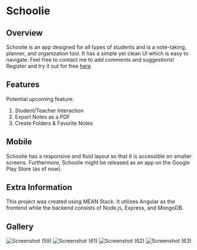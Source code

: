 # Schoolie 

## Overview

Schoolie is an app designed for all types of students and is a note-taking, planner, and organization tool. It has a simple yet clean UI which is easy to navigate. Feel free to contact me to add comments and suggestions! Register and try it out for free [here](https://schoolie-app.herokuapp.com)

## Features

Potential upcoming feature:
  1. Student/Teacher Interaction
  2. Export Notes as a PDF
  3. Create Folders & Favorite Notes
  
## Mobile

Schoolie has a responsive and fluid layout so that it is accessible on smaller screens. Furthermore, Schoolie might be released as an app on the Google Play Store (as of now). 

## Extra Information

This project was created using MEAN Stack. It utilizes Angular as the frontend while the backend consists of Node.js, Express, and MongoDB. 

## Gallery

![Screenshot (59)](https://user-images.githubusercontent.com/54446329/124699135-333e4600-deb8-11eb-8e3c-fa963e326ba4.png)
![Screenshot (61)](https://user-images.githubusercontent.com/54446329/124699138-33d6dc80-deb8-11eb-98fb-95433438f6be.png)
![Screenshot (62)](https://user-images.githubusercontent.com/54446329/124699141-346f7300-deb8-11eb-8b7f-d5babac13095.png)
![Screenshot (63)](https://user-images.githubusercontent.com/54446329/124699143-35080980-deb8-11eb-9453-6c1891fdf21f.png)
